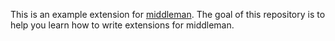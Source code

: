 This is an example extension for [middleman](http://www.middlemanapp.com). The goal of this repository is to help you learn how to write extensions for middleman.
